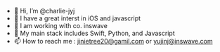 - 👋 Hi, I’m @charlie-jyj
- 👀 I have a great interst in iOS and javascript
- 🌱 I am working with co. inswave
- 🌱 My main stack includes Swift, Python, and Javascript
- 📫 How to reach me : jinietree20@gamil.com or yujinj@inswave.com


